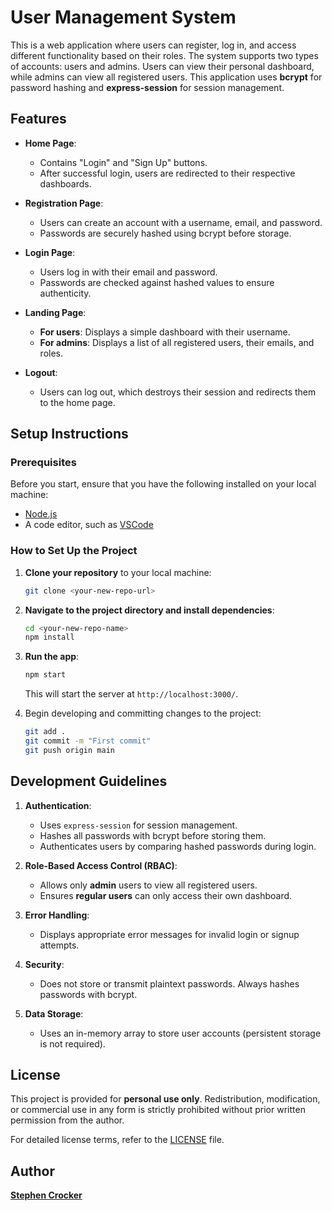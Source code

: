 # User Management System

This is a web application where users can register, log in, and access different functionality based on their roles. The system supports two types of accounts: users and admins. Users can view their personal dashboard, while admins can view all registered users. This application uses **bcrypt** for password hashing and **express-session** for session management.

## Features

- **Home Page**:  
  - Contains "Login" and "Sign Up" buttons.  
  - After successful login, users are redirected to their respective dashboards.

- **Registration Page**:  
  - Users can create an account with a username, email, and password.  
  - Passwords are securely hashed using bcrypt before storage.

- **Login Page**:  
  - Users log in with their email and password.  
  - Passwords are checked against hashed values to ensure authenticity.

- **Landing Page**:  
  - **For users**: Displays a simple dashboard with their username.  
  - **For admins**: Displays a list of all registered users, their emails, and roles.

- **Logout**:  
  - Users can log out, which destroys their session and redirects them to the home page.

## Setup Instructions

### Prerequisites

Before you start, ensure that you have the following installed on your local machine:

- [Node.js](https://nodejs.org)  
- A code editor, such as [VSCode](https://code.visualstudio.com/)

### How to Set Up the Project

1. **Clone your repository** to your local machine:  
    ```bash
    git clone <your-new-repo-url>
    ```

2. **Navigate to the project directory and install dependencies**:  
    ```bash
    cd <your-new-repo-name>  
    npm install
    ```

3. **Run the app**:  
    ```bash
    npm start
    ```  
    This will start the server at `http://localhost:3000/`.

4. Begin developing and committing changes to the project:
    ```bash
    git add .
    git commit -m "First commit"
    git push origin main
    ```

## Development Guidelines

1. **Authentication**:
   - Uses `express-session` for session management.
   - Hashes all passwords with bcrypt before storing them.
   - Authenticates users by comparing hashed passwords during login.

2. **Role-Based Access Control (RBAC)**:
   - Allows only **admin** users to view all registered users.
   - Ensures **regular users** can only access their own dashboard.

3. **Error Handling**:
   - Displays appropriate error messages for invalid login or signup attempts.

4. **Security**:
   - Does not store or transmit plaintext passwords. Always hashes passwords with bcrypt.

5. **Data Storage**:
   - Uses an in-memory array to store user accounts (persistent storage is not required).


## License

This project is provided for **personal use only**. Redistribution, modification, or commercial use in any form is strictly prohibited without prior written permission from the author.

For detailed license terms, refer to the [LICENSE](./LICENSE.md) file.

## Author
**[Stephen Crocker](https://github.com/SearchingSteve)** 
